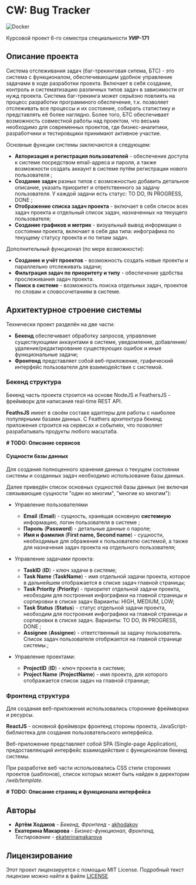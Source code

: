 # CW: Bug Tracker

![Docker](https://github.com/akhodakov/grsu-course-work/workflows/Docker/badge.svg?branch=master)

Курсовой проект 6-го семестра специальности **УИР-171**

## Описание проекта

Система отслеживания задач (баг-трекинговая ситема, БТС) - это система с функционалом, обеспечивающим удобное управление задачами в ходе разработки проекта. Включает в себя создание, контроль и систематизацию различных типов задач в зависимости от нужд проекта. Система баг-трекинга может серьёзно повлиять на процесс разработки программного обеспечения, т.к. позволяет отслеживать все процессы и их состояние, собирать статистику и представлять её более наглядно. Более того, БТС обеспечивает возможность совместной работы над проектом, что весьма необходимо для современных проектов, где бизнес-аналитики, разработчики и тестировщики принимают активное участие. 

Основные функции системы заключаются в следующем:

* **Авторизация и регистрация пользователей** - обеспечение доступа к системе посредством email-адреса и пароля, а также возможности создать аккаунт в системе путём регистрации нового пользователя ;
* **Создание задач** разных типов с возможностью добавить детальное описание, указать приоритет и ответственного за задачу пользователя. У каждой задачи есть статус: TO DO, IN PROGRESS, DONE ;
* **Отображение списка задач проекта** - включает в себя список всех задач проекта и отдельный список задач, назначенных на текущего пользователя;
* **Создание графиков и метрик** - визуальный вывод информации о состоянии проекта, включает в себя два типа: инфографика по текущему статусу проекта и по типам задач.

Дополнительный функционал (по мере возможности):

* **Создание и учёт проектов** - возможность создать новые проекты и параллельно отслеживать задачи;
* **Фильтрация задач по приоритету и типу** - обеспечение удобства прослеживания задач проекта.
* **Поиск в системе** - возможность поиска отдельных задач, проектов по словам и словосочетаниям в системе.

## Архитектурное строение системы

Технически проект разделён на две части:

* **Бекенд** обеспечивает обработку запросов, управление существующими аккаунтами в системе, уведомления, добавление/удаление/редактирование существующих ошибок и иные функциональные задачи;
* **Фронтенд** представляет собой веб-приложение, графический интерфейс пользователя для взаимодействия с системой.

### Бекенд структура

Бекенд часть проекта строится на основе NodeJS и FeathersJS - фреймворк для написания real-time REST API.

**FeathsJS** имеет в своём составе адаптеры для работы с наиболее популярными базами данных. С Feathers архитектура бекенд приложения строится на сервисах и событиях, что позволяет разрабатывать продукты любого масштаба.

**# TODO: Описание сервисов**

#### Сущности базы данных

Для создания полноценного хранения данных о текущем состоянии системы и созданных задач необходимо использование базы данных.

Далее приведён список основных сущностей базы данных (не включая связывающие сущности "один ко многим", "многие ко многим"):

* Управление пользователями
  * **Email** (**Email**) - сущность, хранящая основную **системную** информацию, логин пользователя в системе ;
  * **Пароль** (**Password**) - детальные данные о пароле;
  * **Имя и фамилия** (**First name, Second name**) - сущности, необходимые для ображения к пользователю системой, а также для назначения задач проекта на отдельного пользователя;
  
* Управление задачами проекта:
  * **TaskID** (**ID**) - ключ задачи в системе;
  * **Task Name** (**TaskName**) - имя отдельной задачи проекта, которое в дальнейшем отображается в списке задач главной страницы;
  * **Task Priority** (**Priority**) - приоритет отдельной задачи проекта, необходим для построения инфографики на главной страницы и сортировки в списке задач Варианты: HIGH, MEDIUM, LOW;
  * **Task Status** (**Status**) - статус отдельной задачи проекта, необходим для построения инфографики на главной страницы и сортировки в списке задач. Варианты: TO DO, IN PROGRESS, DONE ;
  * **Assignee** (**Assignee**) - ответственный за задачу пользователь. Список задач пользователя отобржается на главной странице системы.;

* Управление проектами:
  * **ProjectID** (**ID**) - ключ проекта в системе;
  * **Project Name** (**ProjectName**) - имя проекта, для которого отображается список задач на главной странице;

### Фронтенд структура

Для создания веб-приложения использовались сторонние фреймворки и ресурсы.

**ReactJS** - основной фреймворк фронтенд стороны проекта, JavaScript-библиотека для создания пользовательского интерфейса.

Веб-приложение представляет собой SPA (Single-page Application), предоставляющий интерфейс взаимодействия с функционалом бекенд системы.

При разработке веб части использовались CSS стили сторонних проектов (шаблонов), список которых может быть найден в директории */web/template*.

**# TODO: Описание страниц и функционала интерфейса**

## Авторы

* **Артём Ходаков** - *Бекенд, Фронтенд* - [akhodakov](https://github.com/akhodakov)
* **Екатерина Макарова** - *Бизнес-функционал, Фронтенд, Тестирование* - [ekaterinamakarova](https://github.com/ekaterinamakarova)

## Лицензирование

Этот проект лицензируется с помощью MIT License. Подробный текст лицензии можно найти в файлк [LICENSE](./LICENSE)
